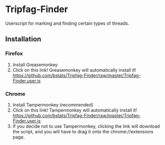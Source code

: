 Tripfag-Finder
==============

Userscript for marking and finding certain types of threads.

## Installation
### Firefox
1. Install Greasemonkey
2. Click on this link! Greasemonkey will automatically install it! https://github.com/bstats/Tripfag-Finder/raw/master/Tripfag-Finder.user.js

### Chrome
1. Install Tampermonkey (recommended)
2. Click on this link! Tampermonkey will automatically install it! https://github.com/bstats/Tripfag-Finder/raw/master/Tripfag-Finder.user.js
3. If you decide not to use Tampermonkey, clicking the link will download the script, and you will have to drag it onto the chrome://extensions page.

